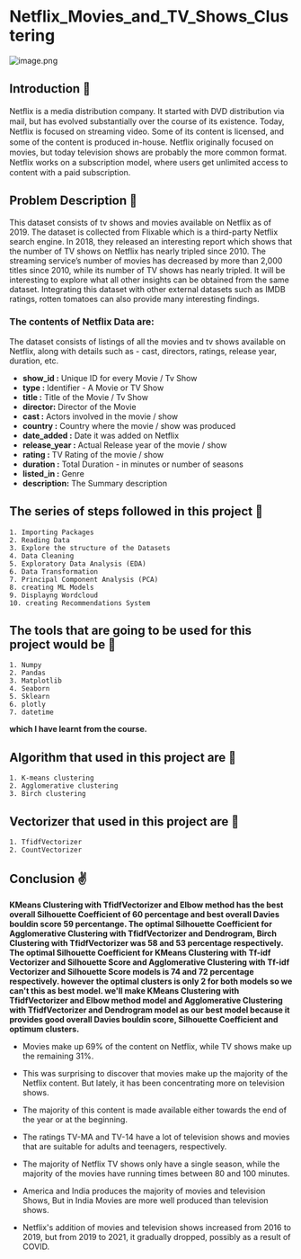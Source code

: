 # Netflix_Movies_and_TV_Shows_Clustering

![image.png](https://images.squarespace-cdn.com/content/v1/599bbf76914e6bb960c6d0bb/1570094672119-ZKYXULH7KGAG1EXODHNE/netflix-logo.gif?format=1000w)

## Introduction 📘
Netﬂix is a media distribution company. It started with  DVD distribution via mail, but has evolved substantially  over the course of its existence. Today, Netﬂix is focused  on streaming video. Some of its content is licensed, and  some of the content is produced in-house. Netﬂix originally focused on movies, but today  television shows are probably the more common  format. Netﬂix works on a subscription model, where  users get unlimited access to content with a paid  subscription.

## Problem Description 🤔  
This dataset consists of tv shows and movies available on Netflix as of 2019. The dataset is  collected from Flixable which is a third-party Netflix search engine.
In 2018, they released an interesting report which shows that the number of TV shows on Netflix  has nearly tripled since 2010. The streaming service’s number of movies has decreased by more  than 2,000 titles since 2010, while its number of TV shows has nearly tripled. It will be interesting  to explore what all other insights can be obtained from the same dataset. Integrating this dataset with other external datasets such as IMDB ratings, rotten tomatoes can also  provide many interesting findings.

### The contents of Netflix Data are:
The	dataset consists of listings of all the movies and tv shows available on Netflix, along with details  such as - cast, directors, ratings, release year, duration, etc.

* **show_id :** Unique ID for every Movie / Tv Show
* **type :** Identifier - A Movie or TV Show
* **title :** Title of the Movie / Tv Show
* **director:** Director of the Movie
* **cast :** Actors involved in the movie / show
* **country :** Country where the movie / show was produced
* **date_added :** Date it was added on Netflix
* **release_year :** Actual Release year of the movie / show
* **rating :** TV Rating of the movie / show
* **duration :** Total Duration - in minutes or number of seasons
* **listed_in :** Genre
* **description:** The Summary description

## The series of steps followed in this project 📃

    1. Importing Packages
    2. Reading Data
    3. Explore the structure of the Datasets
    4. Data Cleaning
    5. Exploratory Data Analysis (EDA)
    6. Data Transformation
    7. Principal Component Analysis (PCA)
    8. creating ML Models
    9. Displayng Wordcloud
    10. creating Recommendations System
    	
## The tools that are going to be used for this project would be 💾
   
    1. Numpy 
    2. Pandas
    3. Matplotlib
    4. Seaborn
    5. Sklearn
    6. plotly
    7. datetime
   
**which I have learnt from the course.**

## Algorithm that used in this project are 🔣

    1. K-means clustering
    2. Agglomerative clustering 
    3. Birch clustering
    
## Vectorizer that used in this project are 🔼
 
    1. TfidfVectorizer
    2. CountVectorizer

## Conclusion ✌

**KMeans Clustering with TfidfVectorizer and Elbow method has the best overall Silhouette Coefficient of 60 percentage and best overall Davies bouldin score 59 percentange. The optimal Silhouette Coefficient for Agglomerative Clustering with TfidfVectorizer and Dendrogram, Birch Clustering with TfidfVectorizer was 58 and 53 percentage respectively. The optimal Silhouette Coefficient for KMeans Clustering with Tf-idf Vectorizer and Silhouette Score and Agglomerative Clustering with Tf-idf Vectorizer and Silhouette Score models is 74 and 72 percentage respectively. however the optimal clusters is only 2 for both models so we can't this as best model. we'll make KMeans Clustering with TfidfVectorizer and Elbow method model and Agglomerative Clustering with TfidfVectorizer and Dendrogram model as our best model because it provides good overall Davies bouldin score, Silhouette Coefficient and optimum clusters.**

* Movies make up 69% of the content on Netflix, while TV shows make up the remaining 31%.

* This was surprising to discover that movies make up the majority of the Netflix content. But lately, it has been concentrating more on television shows.

* The majority of this content is made available either towards the end of the year or at the beginning.

* The ratings TV-MA and TV-14 have a lot of television shows and movies that are suitable for adults and teenagers, respectively.

* The majority of Netflix TV shows only have a single season, while the majority of the movies have running times between 80 and 100 minutes.

* America and India produces the majority of movies and television Shows, But in India Movies are more well produced than television shows.

* Netflix's addition of movies and television shows increased from 2016 to 2019, but from 2019 to 2021, it gradually dropped, possibly as a result of COVID.
